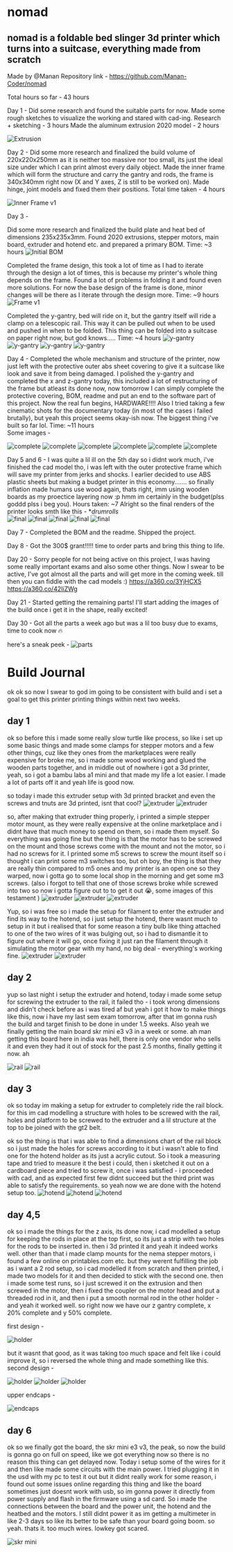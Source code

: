 # nomad
## nomad is a foldable bed slinger 3d printer which turns into a suitcase, everything made from scratch

Made by @Manan
Repository link - https://github.com/Manan-Coder/nomad

Total hours so far - 43 hours

Day 1 -
Did some research and found the suitable parts for now. Made some rough sketches to visualize the working and stared with cad-ing.
Research + sketching - 3 hours
Made the aluminum extrusion 2020 model - 2 hours

![Extrusion](https://hc-cdn.hel1.your-objectstorage.com/s/v3/220abb64739f68cf5550082c53c83105abad4cbe_screenshot_2025-04-06_at_12.48.34___am.png)


Day 2 -
Did some more research and finalized the build volume of 220x220x250mm as it is neither too massive nor too small, its just the ideal size under which I can print almost every daily object.
Made the inner frame which will form the structure and carry the gantry and rods, the frame is 340x340mm right now (X and Y axes, Z is still to be worked on).
Made hinge, joint models and fixed them their positions.
Total time taken - 4 hours

![Inner Frame v1](https://hc-cdn.hel1.your-objectstorage.com/s/v3/18d2787d167dd41019a8e4d008d47ad7d87e3b3e_screenshot_2025-04-06_at_8.22.44___pm.png)

Day 3 -

Did some more research and finalized the build plate and heat bed of dimensions 235x235x3mm. Found 2020 extrusions, stepper motors, main board, extruder and hotend etc. and prepared a primary BOM.
Time: ~3 hours
![Initial BOM](https://hc-cdn.hel1.your-objectstorage.com/s/v3/2c8996a9d5132e9d5850e585b9bc4363e6546221_screenshot_2025-04-08_at_1.29.18___pm.png)

Completed the frame design, this took a lot of time as I had to iterate through the design a lot of times, this is because my printer's whole thing depends on the frame. Found a lot of problems in folding it and found even more solutions. For now the base design of the frame is done, minor changes will be there as I iterate through the design more.
Time: ~9 hours
![Frame v1](https://hc-cdn.hel1.your-objectstorage.com/s/v3/9c66486f2f446b9a6c1975bf1d7b179366465401_screenshot_2025-04-08_at_1.26.23___pm.png)


Completed the y-gantry, bed will ride on it, but the gantry itself will ride a clamp on a telescopic rail. This way it can be pulled out when to be used and pushed in when to be folded. This thing can be folded into a suitcase on paper right now, but god knows.....
Time: ~4 hours
![y-gantry](https://hc-cdn.hel1.your-objectstorage.com/s/v3/702417c0b1abe1ecdf2df733e5866336d15716f0_screenshot_2025-04-08_at_11.02.15___pm.png)
![y-gantry](https://hc-cdn.hel1.your-objectstorage.com/s/v3/a5786f6e79b66d5f36c52efe311e39678eb95b1f_screenshot_2025-04-08_at_11.03.51___pm.png)
![y-gantry](https://hc-cdn.hel1.your-objectstorage.com/s/v3/8fa1eea6b971f5d597952522e6bfb07043a48503_screenshot_2025-04-08_at_11.04.09___pm.png)
![y-gantry](https://hc-cdn.hel1.your-objectstorage.com/s/v3/c8d21e9dd2db6eab7e813b6be7cf5c46cdea6c72_screenshot_2025-04-08_at_11.04.24___pm.png)


Day 4 -
Completed the whole mechanism and structure of the printer, now just left with the protective outer abs sheet covering to give it a suitcase like look and save it from being damaged.
I polished the y-gantry and completed the x and z-gantry today, this included a lot of restructuring of the frame but atleast its done now, now tomorrow I can simply complete the protective covering, BOM, readme and put an end to the software part of this project. Now the real fun begins, HARDWARE!!!!
Also I tried taking a few cinematic shots for the documentary today (in most of the cases i failed brutally), but yeah this project seems okay-ish now. The biggest thing i've built so far lol.
Time: ~11 hours
<br>
Some images -






![complete](https://hc-cdn.hel1.your-objectstorage.com/s/v3/786f7eddd80fc5b4dbad53ecc9edc8cd382be29c_screenshot_2025-04-10_at_12.37.20___am.png)
![complete](https://hc-cdn.hel1.your-objectstorage.com/s/v3/2cd2101b112147227ed1f435383768eb31d72367_screenshot_2025-04-10_at_12.37.33___am.png)
![complete](https://hc-cdn.hel1.your-objectstorage.com/s/v3/b4634a143609dfb7ed080a96cb17b3b51e971642_screenshot_2025-04-10_at_12.37.42___am.png  )
![complete](https://hc-cdn.hel1.your-objectstorage.com/s/v3/4091cc4e00434afbdca679756dc1356a00137cf7_screenshot_2025-04-10_at_12.49.43___am.png)
![complete](https://hc-cdn.hel1.your-objectstorage.com/s/v3/5d859d0b26b11d5cb003a4c648f177b40c5908e5_screenshot_2025-04-10_at_12.49.57___am.png)
![complete](https://hc-cdn.hel1.your-objectstorage.com/s/v3/906b6fcda0b9dafeb8eacc6edc1b8972df743c90_screenshot_2025-04-10_at_12.50.24___am.png)


Day 5 and 6 -
I was quite a lil ill on the 5th day so i didnt work much, i've finished the cad model tho, i was left with the outer protective frame which will save my printer from jerks and shocks. I earlier decided to use ABS plastic sheets but making a budget printer in this economy....... so finally inflation made humans use wood again, thats right, imm using wooden boards as my proectice layering now :p hmm im certainly in the budget(plss goddd plss i beg you).
Hours taken: ~7
Alright so the final renders of the printer looks smth like this -
**drumrolls*
<br>
![final](https://hc-cdn.hel1.your-objectstorage.com/s/v3/a1d09003bf3c47607def2396e77064e6d62d883b_screenshot_2025-04-11_at_11.51.11___pm.png)
![final](https://hc-cdn.hel1.your-objectstorage.com/s/v3/b1560f93530c57f3737e558d750d972c38603f64_screenshot_2025-04-11_at_11.51.28___pm.png)
![final](https://hc-cdn.hel1.your-objectstorage.com/s/v3/bdfddca92566a885b01bacecbaa2d7d5aa4e6edb_screenshot_2025-04-11_at_10.05.48___pm.png)
![final](https://hc-cdn.hel1.your-objectstorage.com/s/v3/367b481931c493762d4d48582883398f5fc460b2_screenshot_2025-04-11_at_10.00.56___pm.png)
![final](https://hc-cdn.hel1.your-objectstorage.com/s/v3/b038b458193667f80e73cd6cd16a6253816697df_screenshot_2025-04-11_at_11.50.57___pm.png)




Day 7 -
Completed the BOM and the readme. Shipped the project.

Day 8 -
Got the 300$ grant!!!!! time to order parts and bring this thing to life.

Day 20 -
Sorry people for not being active on this project, I was having some really important exams and also some other things. Now I swear to be active, I've got almost all the parts and will get more in the coming week. till then you can fiddle with the cad models :)
https://a360.co/3YjHCX5
https://a360.co/42IiZWg

Day 21 -
Started getting the remaining parts!
I'll start adding the images of the build once i get it in the shape, really excited!


Day 30 -
Got all the parts a week ago but was a lil too busy due to exams, time to cook now :fire:

here's a sneak peek -
![parts](/imgs/parts.jpeg)


# Build Journal


ok ok so now I swear to god im going to be consistent with build and i set a goal to get this printer printing things within next two weeks.

## day 1

ok so before this i made some really slow turtle like process, so like i set up some basic things and made some clamps for stepper motors and a few other things, cuz like they ones from the marketplaces were really expensive for broke me, so i made some wood working and glued the wooden parts together, and in middle out of nowhere i got a 3d printer, yeah, so i got a bambu labs a1 mini and that made my life a lot easier. I made a lot of parts off it and yeah life is good now.

so today i made this extruder setup with 3d printed bracket and even the screws and tnuts are 3d printed, isnt that cool?
![extruder](https://hc-cdn.hel1.your-objectstorage.com/s/v3/ccdaddb75bc4d16c617b8c59f4f0a58e7e344364_img_20250917_180349319__1_.jpg)
![extruder](https://hc-cdn.hel1.your-objectstorage.com/s/v3/efe60886d20e12e73e9163732ce4408b00bb9fab_img_20250917_180356047__1_.jpg)


so, after making that extruder thing properly, i printed a simple stepper motor mount, as they were really expensive at the online marketplace and i didnt have that much money to spend on them, so i made them myself.
So everything was going fine but the thing is that the motor has to be screwed on the mount and those screws come with the mount and not the motor, so i had no screws for it. I printed some m5 screws to screw the mount itself so i thought i can print some m3 switches too, but oh boy, the thing is that they are really thin compared to m5 ones and my printer is an open one so they warped, now i gotta go to some local shop in the morning and get some m3 screws.
(also i forgot to tell that one of those screws broke while screwed into two so now i gotta figure out to to get it out :sob:, some images of this testament )
![extruder](https://hc-cdn.hel1.your-objectstorage.com/s/v3/daf574b90a1228c56e2ed8afdb2a3ae47c94a49b_img_20250918_005536.jpg)
![extruder](https://hc-cdn.hel1.your-objectstorage.com/s/v3/f04b1cec2d9a26fd08602bf7714ef10daa74339f_img_20250918_005615.jpg)
![extruder](https://hc-cdn.hel1.your-objectstorage.com/s/v3/ae76c14ad8fa4410dda61a36cf5b1aab35527eac_img_20250918_005632.jpg)


Yup, so i was free so i made the setup for filament to enter the extruder and find its way to the hotend, so i just setup the hotend, there wasnt much to setup in it but i realised that for some reason a tiny bulb like thing attached to one of the two wires of it was bulging out, so i had to dismantle it to figure out where it will go, once fixing it just ran the filament through it simulating the motor gear with my hand, no big deal - everything's working fine.
![extruder](https://hc-cdn.hel1.your-objectstorage.com/s/v3/505798e455c192121550908396ffd467fd5ddcc0_img_20250918_014436.jpg)
![extruder](https://hc-cdn.hel1.your-objectstorage.com/s/v3/70c1d59c1e60e7aaead50958341358ab60ae628a_img_20250918_014510.jpg)


## day 2
yup so last night i setup the extruder and hotend, today i made some setup for screwing the extruder to the rail, it failed tho - i took wrong dimensions and didn't check before as i was tired af but yeah i got it how to make things like this, now i have my last sem exam tomorrow, after that im gonna rush the build and target finish to be done in under 1.5 weeks. Also yeah we finally getting the main board skr mini e3 v3 in a week or some. ah man getting this board here in india was hell, there is only one vendor who sells it and even they had it out of stock for the past 2.5 months, finally getting it now. ah

![rail](https://hc-cdn.hel1.your-objectstorage.com/s/v3/b9f626fabc198dd5f2514730be477da7967c1c75_img_20250919_234628.jpg)
![rail](https://hc-cdn.hel1.your-objectstorage.com/s/v3/db11ca2870e48cf5c7191b42c349d197effbf61f_img_20250919_234657.jpg)



## day 3
ok so today im making a setup for extruder to completely ride the rail block. for this im cad modelling a structure with holes to be screwed with the rail, holes and platform to be screwed to the extruder and a lil structure at the top to be joined with the gt2 belt.

ok so the thing is that i was able to find a dimensions chart of the rail block so i just made the holes for screws according to it but i wasn't able to find one for the hotend holder as its just a acrylic cutout. So i took a measuring tape and tried to measure it the best i could, then i sketched it out on a cardboard piece and tried to screw it, once i was satisfied - i proceeded with cad, and as expected first few didnt succeed but the third print was able to satisfy the requirements. so yeah now we are done with the hotend setup too.
![hotend](https://hc-cdn.hel1.your-objectstorage.com/s/v3/904a5fbbfb7f58e1ebd6da66724fe38cd80eb2c0_img_20250925_230342.jpg)
![hotend](https://hc-cdn.hel1.your-objectstorage.com/s/v3/a9ace361c2c6393c3d68dbee315cc832a35c6671_img_20250925_223916947.jpg)
![hotend](https://hc-cdn.hel1.your-objectstorage.com/s/v3/6ceca505c6cf3a806e27b691e00402cea9a5c5b4_img_20250925_230454.jpg)

## day 4,5
ok so i made the things for the z axis, its done now, i cad modelled a setup for keeping the rods in place at the top first, so its just a strip with two holes for the rods to be inserted in. then i 3d printed it and yeah it indeed works well.
other than that i made clamp mounts for the nema stepper motors, i found a few online on printables.com etc. but they werent fulfilling the job as i want a 2 rod setup, so i cad modelled it from scratch and then printed, i made two models for it and then decided to stick with the second one.
then i made some test runs, so i just screwed it on the extrusion and then screwed in the motor, then i fixed the coupler on the motor head and put a threaded rod in it, and then i put a smooth normal rod in the other holder - and yeah it worked well.
so right now we have our z gantry complete, x 20% complete and y 50% complete.

first design -

![holder](https://hc-cdn.hel1.your-objectstorage.com/s/v3/c82a6090023c3e2bd63e6a15703c17a37e0e3483_img_20250927_005431.jpg)

but it wasnt that good, as it was taking too much space and felt like i could improve it, so i reversed the whole thing and made something like this.
second design -

![holder](https://hc-cdn.hel1.your-objectstorage.com/s/v3/b188378c177ae9baedde692600e2aa4c41d907dc_img_20250927_005321.jpg)
![holder](https://hc-cdn.hel1.your-objectstorage.com/s/v3/2ddec76bf4dd3b6d5ee32b9fb700f5c7f5134fbc_img_20250927_005352.jpg)
![holder](https://hc-cdn.hel1.your-objectstorage.com/s/v3/8db3bc3e6e82cd6eb31d160fd0b098d4678970d1_img_20250927_005402.jpg)

upper endcaps -

![endcaps](https://hc-cdn.hel1.your-objectstorage.com/s/v3/f5aed66ee32371d561b9b17c8664933c1e250e12_img_20250927_005302.jpg)


## day 6
ok so we finally got the board, the skr mini e3 v3, the peak, so now the build is gonna go on full on speed, like we got everything now so there is no reason this thing can get delayed now. Today i setup some of the wires for it and then like made some circuits with the main power. I tried plugging it in the usd with my pc to test it out but it didnt really work for some reason, i found out some issues online regarding this thing and like the board sometimes just doesnt work with usb, so im gonna power it directly from power supply and flash in the firmware using a sd card. So i made the connections between the board and the power unit, the hotend and the heatbed and the motors. I still didnt power it as im getting a multimeter in like 2-3 days so like its better to be safe than your board going boom. so yeah. thats it. too much wires. lowkey got scared.



![skr mini](https://hc-cdn.hel1.your-objectstorage.com/s/v3/b249ea94ec3a691d32bb208fb3b1122ef17c78b1_whatsapp_image_2025-09-24_at_10.09.45.jpeg)
